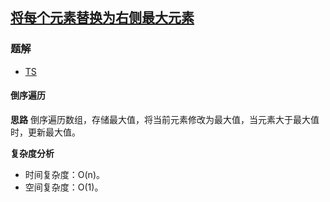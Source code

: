 ## [将每个元素替换为右侧最大元素](https://leetcode.cn/problems/replace-elements-with-greatest-element-on-right-side/)

### 题解
+ [TS](../../ts/1408/1299.ts)

#### 倒序遍历
**思路**
倒序遍历数组，存储最大值，将当前元素修改为最大值，当元素大于最大值时，更新最大值。

**复杂度分析**
+ 时间复杂度：O(n)。
+ 空间复杂度：O(1)。